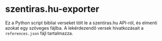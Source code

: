 # szentiras.hu-exporter
Ez a Python script bibliai verseket tölt le a szentiras.hu API-ról, és elmenti azokat egy szöveges fájlba. A lekérdezendő versek hivatkozásait a `references.json` fájl tartalmazza.
